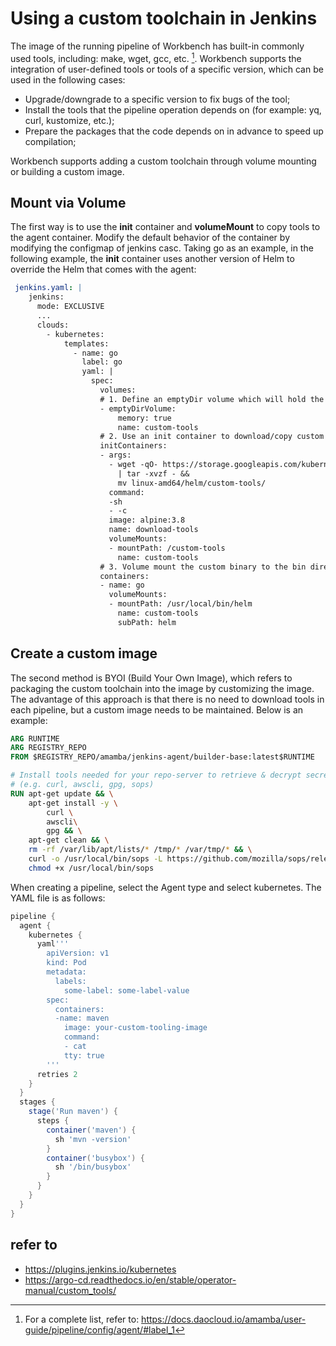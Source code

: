 # Using a custom toolchain in Jenkins

The image of the running pipeline of Workbench has built-in commonly used tools, including: make, wget, gcc, etc. [^1]. Workbench supports the integration of user-defined tools or tools of a specific version, which can be used in the following cases:

- Upgrade/downgrade to a specific version to fix bugs of the tool;
- Install the tools that the pipeline operation depends on (for example: yq, curl, kustomize, etc.);
- Prepare the packages that the code depends on in advance to speed up compilation;

Workbench supports adding a custom toolchain through volume mounting or building a custom image.

## Mount via Volume

The first way is to use the __init__ container and __volumeMount__ to copy tools to the agent container. Modify the default behavior of the container by modifying the configmap of jenkins casc. Taking go as an example, in the following example, the __init__ container uses another version of Helm to override the Helm that comes with the agent:

```yaml
 jenkins.yaml: |
    jenkins:
      mode: EXCLUSIVE
      ...
      clouds:
        - kubernetes:
            templates:
              - name: go
                label: go
                yaml: |
                  spec:
                    volumes:
                    # 1. Define an emptyDir volume which will hold the custom binaries
                    - emptyDirVolume:
                        memory: true
                        name: custom-tools
                    # 2. Use an init container to download/copy custom binaries into the emptyDir
                    initContainers:
                    - args:
                      - wget -qO- https://storage.googleapis.com/kubernetes-helm/helm-v2.12.3-linux-amd64.tar.gz
                        | tar -xvzf - &&
                        mv linux-amd64/helm/custom-tools/
                      command:
                      -sh
                      - -c
                      image: alpine:3.8
                      name: download-tools
                      volumeMounts:
                      - mountPath: /custom-tools
                        name: custom-tools
                    # 3. Volume mount the custom binary to the bin directory (overriding the existing version)
                    containers:
                    - name: go
                      volumeMounts:
                      - mountPath: /usr/local/bin/helm
                        name: custom-tools
                        subPath: helm
```

## Create a custom image

The second method is BYOI (Build Your Own Image), which refers to packaging the custom toolchain into the image by customizing the image. The advantage of this approach is that there is no need to download tools in each pipeline, but a custom image needs to be maintained. Below is an example:

```dockerfile
ARG RUNTIME
ARG REGISTRY_REPO
FROM $REGISTRY_REPO/amamba/jenkins-agent/builder-base:latest$RUNTIME

# Install tools needed for your repo-server to retrieve & decrypt secrets, render manifests
# (e.g. curl, awscli, gpg, sops)
RUN apt-get update && \
    apt-get install -y \
        curl \
        awscli\
        gpg && \
    apt-get clean && \
    rm -rf /var/lib/apt/lists/* /tmp/* /var/tmp/* && \
    curl -o /usr/local/bin/sops -L https://github.com/mozilla/sops/releases/download/3.2.0/sops-3.2.0.linux && \
    chmod +x /usr/local/bin/sops

```

When creating a pipeline, select the Agent type and select kubernetes. The YAML file is as follows:

```groovy
pipeline {
  agent {
    kubernetes {
      yaml'''
        apiVersion: v1
        kind: Pod
        metadata:
          labels:
            some-label: some-label-value
        spec:
          containers:
          -name: maven
            image: your-custom-tooling-image
            command:
            - cat
            tty: true
        '''
      retries 2
    }
  }
  stages {
    stage('Run maven') {
      steps {
        container('maven') {
          sh 'mvn -version'
        }
        container('busybox') {
          sh '/bin/busybox'
        }
      }
    }
  }
}
```

## refer to

- <https://plugins.jenkins.io/kubernetes>
- <https://argo-cd.readthedocs.io/en/stable/operator-manual/custom_tools/>

[^1]: For a complete list, refer to: <https://docs.daocloud.io/amamba/user-guide/pipeline/config/agent/#label_1>